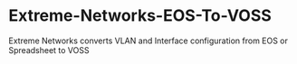 # Extreme-Networks-EOS-To-VOSS
Extreme Networks converts VLAN and Interface configuration from EOS or Spreadsheet to VOSS
